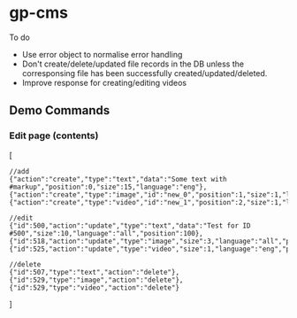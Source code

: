 # gp-cms

To do

- Use error object to normalise error handling
- Don't create/delete/updated file records in the DB unless the corresponsing file has been successfully created/updated/deleted.
- Improve response for creating/editing videos


## Demo Commands

### Edit page (contents)


[

	//add
	{"action":"create","type":"text","data":"Some text with #markup","position":0,"size":15,"language":"eng"},
	{"action":"create","type":"image","id":"new_0","position":1,"size":1,"language":"eng"},
	{"action":"create","type":"video","id":"new_1","position":2,"size":1,"language":"eng"}

	//edit
	{"id":500,"action":"update","type":"text","data":"Test for ID #500","size":10,"language":"all","position":100},
	{"id":518,"action":"update","type":"image","size":3,"language":"all","position":118},
	{"id":525,"action":"update","type":"video","size":1,"language":"eng","position":1000}

	//delete
	{"id":507,"type":"text","action":"delete"},
	{"id":529,"type":"image","action":"delete"},
	{"id":529,"type":"video","action":"delete"}
]
